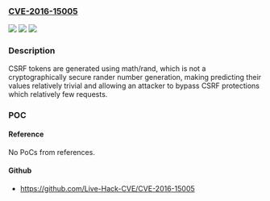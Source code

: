 ### [CVE-2016-15005](https://cve.mitre.org/cgi-bin/cvename.cgi?name=CVE-2016-15005)
![](https://img.shields.io/static/v1?label=Product&message=github.com%2Fdinever%2Fgolf&color=blue)
![](https://img.shields.io/static/v1?label=Version&message=%3D%200%20&color=brighgreen)
![](https://img.shields.io/static/v1?label=Vulnerability&message=CWE%20338%3A%20Use%20of%20Cryptographically%20Weak%20Pseudo-Random%20Number%20Generator%20(PRNG)&color=brighgreen)

### Description

CSRF tokens are generated using math/rand, which is not a cryptographically secure rander number generation, making predicting their values relatively trivial and allowing an attacker to bypass CSRF protections which relatively few requests.

### POC

#### Reference
No PoCs from references.

#### Github
- https://github.com/Live-Hack-CVE/CVE-2016-15005

